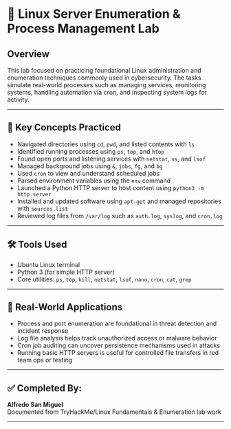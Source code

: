 # 🧪 Linux Server Enumeration & Process Management Lab

## Overview
This lab focused on practicing foundational Linux administration and enumeration techniques commonly used in cybersecurity. The tasks simulate real-world processes such as managing services, monitoring systems, handling automation via cron, and inspecting system logs for activity.

---

## 🔧 Key Concepts Practiced
- Navigated directories using `cd`, `pwd`, and listed contents with `ls`
- Identified running processes using `ps`, `top`, and `htop`
- Found open ports and listening services with `netstat`, `ss`, and `lsof`
- Managed background jobs using `&`, `jobs`, `fg`, and `bg`
- Used `cron` to view and understand scheduled jobs
- Parsed environment variables using the `env` command
- Launched a Python HTTP server to host content using `python3 -m http.server`
- Installed and updated software using `apt-get` and managed repositories with `sources.list`
- Reviewed log files from `/var/log` such as `auth.log`, `syslog`, and `cron.log`

---

## 🛠 Tools Used
- Ubuntu Linux terminal
- Python 3 (for simple HTTP server)
- Core utilities: `ps`, `top`, `kill`, `netstat`, `lsof`, `nano`, `cron`, `cat`, `grep`

---

## 🔐 Real-World Applications
- Process and port enumeration are foundational in threat detection and incident response
- Log file analysis helps track unauthorized access or malware behavior
- Cron job auditing can uncover persistence mechanisms used in attacks
- Running basic HTTP servers is useful for controlled file transfers in red team ops or testing

---

## ✅ Completed By:
**Alfredo San Miguel**  
Documented from TryHackMe/Linux Fundamentals & Enumeration lab work

---


